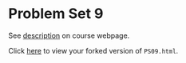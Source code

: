 # Problem Set 9

See [description](https://rudeboybert.github.io/STAT495/#problem_set_9) on course webpage.

Click [here](http://htmlpreview.github.io/?https://github.com/JDLancaster/PS09/blob/master/PS09.html) to view your forked version of `PS09.html`.